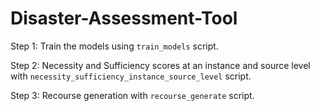# Disaster-Assessment-Tool

Step 1: Train the models using `train_models` script.

Step 2: Necessity and Sufficiency scores at an instance and source level with `necessity_sufficiency_instance_source_level` script.

Step 3: Recourse generation with `recourse_generate` script.
